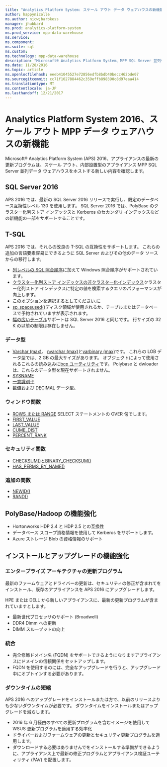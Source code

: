 ```yaml
---
title: "Analytics Platform System: スケール アウト データ ウェアハウスの新機能"
author: happynicolle
ms.author: nicw;barbkess
manager: jhubbard
ms.prod: analytics-platform-system
ms.prod_service: mpp-data-warehouse
ms.service: 
ms.component: 
ms.suite: sql
ms.custom: 
ms.technology: mpp-data-warehouse
description: "Microsoft® Analytics Platform System、MPP SQL Server 並列データ ウェアハウスをホストするスケール アウト、内部設置型アプライアンスの新機能を参照してください。"
ms.date: 11/28/2016
ms.topic: article
ms.openlocfilehash: eeeb41045527e72856edfb8bdb40becc462bde07
ms.sourcegitcommit: cc71f1027884462c359effb898390c8d97eaa414
ms.translationtype: MT
ms.contentlocale: ja-JP
ms.lasthandoff: 12/21/2017
---
```

# <a name="whats-new-in-analytics-platform-system-2016-a-scale-out-mpp-data-warehouse"></a>Analytics Platform System 2016、スケール アウト MPP データ ウェアハウスの新機能
Microsoft® Analytics Platform System (APS) 2016、アプライアンスの最新の更新プログラムは、スケール アウト、内部設置型のアプライアンス MPP SQL Server 並列データ ウェアハウスをホストする新しい内容を確認します。 

## <a name="sql-server-2016"></a>SQL Server 2016

APS 2016 では、最新の SQL Server 2016 リリースで実行し、既定のデータベース互換性レベル 130 を使用します。  SQL Server 2016 では、PolyBase のクラスター化列ストア インデックスと Kerberos のセカンダリ インデックスなどの新機能の一部をサポートすることです。 


## <a name="t-sql"></a>T-SQL
APS 2016 では、それらの改良の T-SQL の互換性をサポートします。  これらの追加の言語要素容易にできるように SQL Server およびその他のデータ ソースからの移行します。 

- [列レベルの SQL 照合順序][]に加えて Windows 照合順序がサポートされています。
- [クラスター化列ストア インデックスの非クラスター化インデックス][]クラスター化列ストア インデックスに特定の値を検索するクエリのパフォーマンスが向上します。 
- [このオプションを選択するとしてください.に][] 
- [sp_spaceused()][]ディスク領域が使用されるか、テーブルまたはデータベースで予約されていますが表示されます。
- [幅の広いテーブル][]サポートは SQL Server 2016 と同じです。 行サイズの 32 K の以前の制限は存在しません。 

### <a name="data-types"></a>データ型

- [Varchar (max)][]、 [nvarchar (max)][]と[varbinary (max)][]です。 これらの LOB データ型では、2 GB の最大サイズがあります。 オブジェクトによって使用されるこれらの読み込みに[bcp ユーティリティ][]です。 Polybase と dwloader は、これらのデータ型を現在サポートされません。 
- [SYSNAME][]
- [一意識別子][]
- [数値][]および DECIMAL データ型。

### <a name="window-functions"></a>ウィンドウ関数

- [ROWS または RANGE][] SELECT ステートメントの OVER 句でします。
- [FIRST_VALUE][]
- [LAST_VALUE][]
- [CUME_DIST][]
- [PERCENT_RANK][]

### <a name="security-functions"></a>セキュリティ関数

- [CHECKSUM()][]と[BINARY_CHECKSUM()][]
- [HAS_PERMS_BY_NAME()][]

### <a name="additional-functions"></a>追加の関数

- [NEWID()][]
- [RAND()][]

## <a name="polybasehadoop-enhancements"></a>PolyBase/Hadoop の機能強化

- Hortonworks HDP 2.4 と HDP 2.5 との互換性
- データベース スコープ資格情報を使用して Kerberos をサポートします。
- Azure ストレージ Blob の資格情報のサポート

## <a name="install-and-upgrade-enhancements"></a>インストールとアップグレードの機能強化

### <a name="enterprise-architecture-updates"></a>エンタープライズ アーキテクチャの更新プログラム
最新のファームウェアとドライバーの更新は、セキュリティの修正が含まれてをインストール、既存のアプライアンスを APS 2016 にアップグレードします。 

HPE または DELL から新しいアプライアンスに、最新の更新プログラムが含まれていますとします。

- 最新世代プロセッサのサポート (Broadwell)
- DDR4 Dimm への更新
- DIMM スループットの向上

### <a name="integration"></a>統合

- 完全修飾ドメイン名 (FQDN) をサポートできるようになりますアプライアンスにドメインの信頼関係をセットアップします。 
- FQDN を使用するのには、完全なアップグレードを行うと、アップグレード中にオプトインする必要があります。 

### <a name="reduced-downtime"></a>ダウンタイムの短縮
APS 2016 へのアップグレードをインストールまたは方で、以前のリリースよりも少ないダウンタイムが必要です。 ダウンタイムをインストールまたはアップグレードを減らします。 

 - 2016 年 6 月経由のすべての更新プログラムを含むイメージを使用して WSUS 更新プログラムを適用する効率化
 - ドライバーおよびファームウェアの更新とセキュリティ更新プログラムを適用します。
 - ダウンロードする必要はありませんでをインストールする準備ができるように、アプライアンス上で最新の修正プログラムとアプライアンス検証ユーティリティ (PAV) を配置します。


<!--MSDN references-->
[database compatibility level 130]:https://msdn.microsoft.com/library/bb510680.aspx
[列レベルの SQL 照合順序]:https://msdn.microsoft.com/library/ms143726.aspx
[クラスター化列ストア インデックスの非クラスター化インデックス]:https://msdn.microsoft.com/library/ms188783.aspx
[Varchar (max)]:https://msdn.microsoft.com/library/ms176089.aspx
[nvarchar (max)]:https://msdn.microsoft.com/library/ms186939.aspx
[varbinary (max)]:https://msdn.microsoft.com/library/ms188362.aspx
[SYSNAME]:https://msdn.microsoft.com/library/ms188021.aspx
[このオプションを選択するとしてください.に]:https://msdn.microsoft.com/library/ms188029.aspx
[sp_spaceused()]:https://msdn.microsoft.com/library/ms188776.aspx
[幅の広いテーブル]:https://msdn.microsoft.com/library/ms143432.aspx
[BULK INSERT]:https://msdn.microsoft.com/library/ms188365.aspx
[bcp ユーティリティ]:https://msdn.microsoft.com/library/ms162802.aspx
[一意識別子]:https://msdn.microsoft.com/library/ms187942.aspx
[数値]:https://msdn.microsoft.com/library/ms187746.aspx
[ROWS または RANGE]:https://msdn.microsoft.com/library/ms189461.aspx
[FIRST_VALUE]:https://msdn.microsoft.com/library/hh213018.aspx
[LAST_VALUE]:https://msdn.microsoft.com/library/hh231517.aspx
[CUME_DIST]:https://msdn.microsoft.com//library/hh231078.aspx
[PERCENT_RANK]:https://msdn.microsoft.com/library/hh213573.aspx
[CHECKSUM()]:https://msdn.microsoft.com/library/ms189788.aspx
[BINARY_CHECKSUM()]:https://msdn.microsoft.com/library/ms173784.aspx
[HAS_PERMS_BY_NAME()]:https://msdn.microsoft.com/library/ms189802.aspx
[NEWID()]:https://msdn.microsoft.com/library/ms190348.aspx
[RAND()]:https://msdn.microsoft.com/library/ms177610.aspx


  

  



